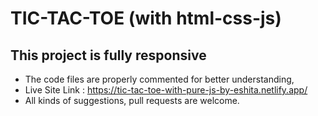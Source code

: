 # TIC-TAC-TOE (with html-css-js)

## This project is fully responsive

- The code files are properly commented for better understanding,
- Live Site Link : https://tic-tac-toe-with-pure-js-by-eshita.netlify.app/
- All kinds of suggestions, pull requests are welcome.
